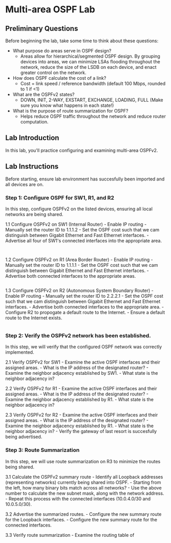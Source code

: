 # Multi-area OSPF Lab


## Preliminary Questions
Before beginning the lab, take some time to think about these questions:
- What purpose do areas serve in OSPF design?
    - Areas allow for hierarchical/segmented OSPF design. 
    By grouping devices into areas, we can minimize LSAs flooding throughout the network, reduce the size of the LSDB on each device, and enact greater control on the network.
- How does OSPF calculate the cost of a link?
    - Cost = link speed / reference bandwidth (default 100 Mbps, rounded to 1 if <1)
- What are the OSPFv2 states?
    - DOWN, INIT, 2-WAY, EXSTART, EXCHANGE, LOADING, FULL (Make sure you know what happens in each state!)
- What is the purpose of route summarization for OSPF?
    - Helps reduce OSPF traffic throughout the network and reduce router computation.

## Lab Introduction
In this lab, you'll practice configuring and examining multi-area OSPFv2.

## Lab Instructions
Before starting, ensure lab environment has succesfully been imported and all devices are on.

### Step 1: Configure OSPF for SW1, R1, and R2
In this step, configure OSPFv2 on the listed devices, ensuring all local networks are being shared.

1.1 Configure OSPFv2 on SW1 (Internal Router)
    - Enable IP routing
    - Manually set the router ID to 1.1.1.2
    - Set the OSPF cost such that we cam distinguish between Gigabit Ethernet and Fast Ethernet interfaces.
    - Advertise all four of SW1's connected interfaces into the appropriate area.

```


```

1.2 Configure OSPFv2 on R1 (Area Border Router)
    - Enable IP routing
    - Manually set the router ID to 1.1.1.1
    - Set the OSPF cost such that we cam distinguish between Gigabit Ethernet and Fast Ethernet interfaces.
    - Advertise both connected interfaces to the appropriate areas.

```

```

1.3 Configure OSPFv2 on R2 (Autonomous System Boundary Router)
    - Enable IP routing
    - Manually set the router ID to 2.2.2.1
    - Set the OSPF cost such that we cam distinguish between Gigabit Ethernet and Fast Ethernet interfaces.
    - Advertise both connected interfaces to the appropriate area.
    - Configure R2 to propogate a default route to the Internet.
    - Ensure a default route to the Internet exists.

```

```

### Step 2: Verify the OSPFv2 network has been established.
In this step, we will verify that the configured OSPF network was correctly implemented.

2.1 Verify OSPFv2 for SW1
    - Examine the active OSPF interfaces and their assigned areas.
    - What is the IP address of the designated router?
    - Examine the neighbor adjacency established by SW1.
    - What state is the neighbor adjacency in?

2.2 Verify OSPFv2 for R1
    - Examine the active OSPF interfaces and their assigned areas.
    - What is the IP address of the designated router?
    - Examine the neighbor adjacency established by R1.
    - What state is the neighbor adjacency in?

2.3 Verify OSPFv2 for R2
    - Examine the active OSPF interfaces and their assigned areas.
    - What is the IP address of the designated router?
    - Examine the neighbor adjacency established by R1.
    - What state is the neighbor adjacency in?
    - Verify the gateway of last resort is succesfully being advertised.   
  
### Step 3: Route Summarization
In this step, we will use route summarization on R3 to minimize the routes being shared.

3.1 Calculate the OSPFv2 summary route
    - Identify all Loopback addresses (representing networks) currently being shared into OSPF.
    - Starting from the left, how many binary bits match across all networks?
    - Use the above number to calculate the new subnet mask, along with the network address.
    - Repeat this process with the connected interfaces (10.0.4.0/30 and 10.0.5.0/30).

3.2 Advertise the summarized routes.
    - Configure the new summary route for the Loopback interfaces.
    - Configure the new summary route for the connected interfaces.

3.3 Verify route summarization
    - Examine the routing table of 

